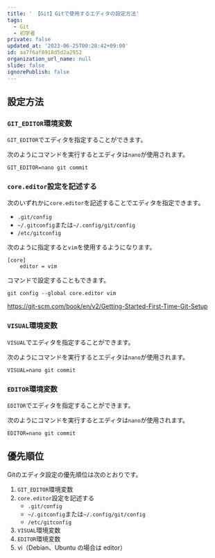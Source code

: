```yaml
---
title: ' 【Git】Gitで使用するエディタの設定方法'
tags:
  - Git
  - 初学者
private: false
updated_at: '2023-06-25T00:28:42+09:00'
id: aa7f6af8918d5d2a2952
organization_url_name: null
slide: false
ignorePublish: false
---
```

## 設定方法

### `GIT_EDITOR`環境変数 
`GIT_EDITOR`でエディタを指定することができます。

次のようにコマンドを実行するとエディタは`nano`が使用されます。

```terminal
GIT_EDITOR=nano git commit
```

### `core.editor`設定を記述する

次のいずれかに`core.editor`を記述することでエディタを指定できます。
- `.git/config`
- `~/.gitconfig`または`~/.config/git/config`
- `/etc/gitconfig` 

次のように指定すると`vim`を使用するようになります。
```
[core]
    editor = vim
```
コマンドで設定することもできます。

```terminal
git config --global core.editor vim
```

https://git-scm.com/book/en/v2/Getting-Started-First-Time-Git-Setup

### `VISUAL`環境変数
`VISUAL`でエディタを指定することができます。

次のようにコマンドを実行するとエディタは`nano`が使用されます。

```terminal
VISUAL=nano git commit
```

### `EDITOR`環境変数 
`EDITOR`でエディタを指定することができます。

次のようにコマンドを実行するとエディタは`nano`が使用されます。

```terminal
EDITOR=nano git commit
```

## 優先順位

Gitのエディタ設定の優先順位は次のとおりです。

1. `GIT_EDITOR`環境変数 
2. `core.editor`設定を記述する
    - `.git/config`
    - `~/.gitconfig`または`~/.config/git/config`
    - `/etc/gitconfig` 
3. `VISUAL`環境変数
4. `EDITOR`環境変数 
5. vi（Debian、Ubuntu の場合は editor）
